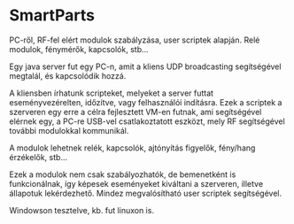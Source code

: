 # SmartParts
PC-ről, RF-fel elért modulok szabályzása, user scriptek alapján. Relé modulok, fénymérők, kapcsolók, stb...


Egy java server fut egy PC-n, amit a kliens UDP broadcasting segítségével megtalál, és kapcsolódik hozzá.

A kliensben írhatunk scripteket, melyeket a server futtat eseményvezérelten, időzítve, vagy felhasználói indításra.
Ezek a scriptek a szerveren egy erre a célra fejlesztett VM-en futnak, ami segítségével elérnek egy, a PC-re USB-vel csatlakoztatott eszközt,
mely RF segítségével további modulokkal kommunikál.

A modulok lehetnek relék, kapcsolók, ajtónyítás figyelők, fény/hang érzékelők, stb...

Ezek a modulok nem csak szabályozhatók, de bemenetként is funkcionálnak, így képesek eseményeket kiváltani a szerveren,
illetve állapotuk lekérdezhető. Mindez megvalósítható user scriptek segítségével.


Windowson tesztelve, kb. fut linuxon is.
